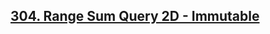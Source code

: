 ## [304. Range Sum Query 2D - Immutable](https://leetcode.com/problems/range-sum-query-2d-immutable/)
